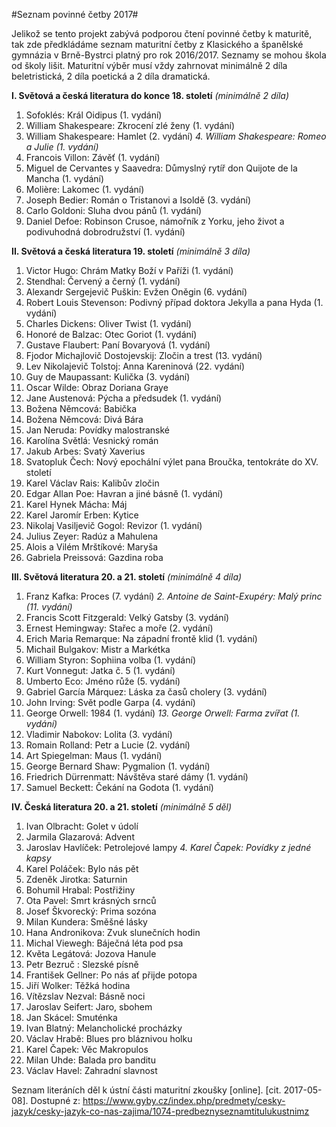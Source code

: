 #Seznam povinné četby 2017#

Jelikož se tento projekt zabývá podporou čtení povinné četby k maturitě, tak zde předkládáme seznam maturitní četby z Klasického a španělské gymnázia v Brně-Bystrci platný pro rok 2016/2017. Seznamy se mohou škola od školy lišit. Maturitní výběr musí vždy zahrnovat minimálně 2 díla beletristická, 2 díla poetická a 2 díla dramatická.


**I. Světová a česká literatura do konce 18. století** *(minimálně 2 díla)*


1.    Sofoklés: Král Oidipus (1. vydání)
2.    William Shakespeare: Zkrocení zlé ženy (1. vydání)
3.    William Shakespeare: Hamlet (2. vydání)
*4.    William Shakespeare: Romeo a Julie (1. vydání)*
5.    Francois Villon: Závěť (1. vydání)
6.    Miguel de Cervantes y Saavedra: Důmyslný rytíř don Quijote de la Mancha (1. vydání)
7.    Molière: Lakomec (1. vydání)
8.    Joseph Bedier: Román  o Tristanovi a Isoldě (3. vydání)
9.    Carlo Goldoni: Sluha dvou pánů (1. vydání)
10.   Daniel Defoe: Robinson Crusoe, námořník z Yorku, jeho život a podivuhodná dobrodružství (1. vydání)

**II. Světová a česká literatura 19. století** *(minimálně 3 díla)*


1.    Victor Hugo: Chrám Matky Boží v Paříži (1. vydání)
2.    Stendhal: Červený a černý (1. vydání)
3.    Alexandr Sergejevič Puškin: Evžen Oněgin (6. vydání)
4.    Robert Louis Stevenson: Podivný případ doktora Jekylla a pana Hyda (1. vydání)
5.    Charles Dickens: Oliver Twist (1. vydání)
6.    Honoré de Balzac: Otec Goriot (1. vydání)
7.    Gustave Flaubert: Paní Bovaryová (1. vydání)
8.    Fjodor  Michajlovič Dostojevskij: Zločin a trest (13. vydání)
9.    Lev Nikolajevič Tolstoj: Anna Kareninová (22. vydání)
10.   Guy de Maupassant: Kulička (3. vydání)
11.   Oscar Wilde: Obraz Doriana Graye
12.   Jane Austenová:  Pýcha a předsudek (1. vydání)
13.   Božena Němcová: Babička
14.   Božena Němcová: Divá Bára
15.   Jan Neruda: Povídky malostranské
16.   Karolína Světlá: Vesnický román
17.   Jakub Arbes: Svatý Xaverius
18.   Svatopluk Čech: Nový epochální výlet pana Broučka, tentokráte do XV. století
19.   Karel Václav Rais: Kalibův zločin
20.   Edgar Allan Poe: Havran  a jiné básně (1. vydání)
21.   Karel Hynek Mácha: Máj
22.   Karel Jaromír Erben: Kytice
23.   Nikolaj Vasiljevič Gogol: Revizor (1. vydání)
24.   Julius Zeyer: Radúz a Mahulena
25.   Alois a Vilém Mrštíkové: Maryša
26.   Gabriela Preissová: Gazdina roba

**III. Světová literatura 20. a 21. století** *(minimálně 4 díla)*


1.    Franz Kafka: Proces  (7. vydání)
*2.    Antoine de Saint-Exupéry: Malý princ (11. vydání)*
3.    Francis Scott Fitzgerald: Velký Gatsby (3. vydání)
4.    Ernest Hemingway: Stařec a moře (2. vydání)
5.    Erich Maria Remarque: Na západní frontě klid (1. vydání)
6.    Michail Bulgakov: Mistr a Markétka
7.    William Styron: Sophiina volba (1. vydání)
8.    Kurt Vonnegut: Jatka č. 5 (1. vydání)
9.    Umberto Eco: Jméno růže (5. vydání)
10.   Gabriel García Márquez: Láska za časů cholery (3. vydání)
11.   John Irving: Svět podle Garpa (4. vydání)
12.   George Orwell: 1984 (1. vydání)
*13.   George Orwell: Farma zvířat (1. vydání)*
14.   Vladimir Nabokov: Lolita (3. vydání)
15.   Romain Rolland: Petr a Lucie (2. vydání)
16.   Art Spiegelman: Maus (1. vydání)
17.   George Bernard Shaw: Pygmalion (1. vydání)
18.   Friedrich Dürrenmatt: Návštěva staré dámy (1. vydání)
19.   Samuel Beckett: Čekání na Godota (1. vydání)

**IV. Česká literatura 20. a 21. století** *(minimálně 5 děl)*


1.    Ivan Olbracht: Golet v údolí
2.    Jarmila Glazarová: Advent
3.    Jaroslav Havlíček: Petrolejové lampy
*4.    Karel Čapek: Povídky z jedné kapsy*
5.    Karel Poláček: Bylo nás pět
6.    Zdeněk Jirotka: Saturnin
7.    Bohumil Hrabal: Postřižiny
8.    Ota Pavel: Smrt krásných srnců
9.    Josef Škvorecký: Prima sozóna
10.   Milan Kundera: Směšné lásky
11.   Hana Andronikova: Zvuk slunečních hodin
12.   Michal Viewegh: Báječná léta pod psa
13.   Květa Legátová: Jozova Hanule
15.   Petr Bezruč : Slezské písně
16.   František Gellner: Po nás ať přijde potopa
17.   Jiří Wolker: Těžká hodina
18.   Vítězslav Nezval: Básně noci
19.   Jaroslav Seifert: Jaro, sbohem
20.   Jan Skácel: Smuténka
21.   Ivan Blatný: Melancholické procházky
22.   Václav Hrabě: Blues pro bláznivou holku
23.   Karel Čapek: Věc Makropulos
24.   Milan Uhde: Balada pro banditu
25.   Václav Havel: Zahradní slavnost


Seznam literáních děl k ústní části maturitní zkoušky [online]. [cit. 2017-05-08]. Dostupné z: <https://www.gyby.cz/index.php/predmety/cesky-jazyk/cesky-jazyk-co-nas-zajima/1074-predbeznyseznamtitulukustnimz>
